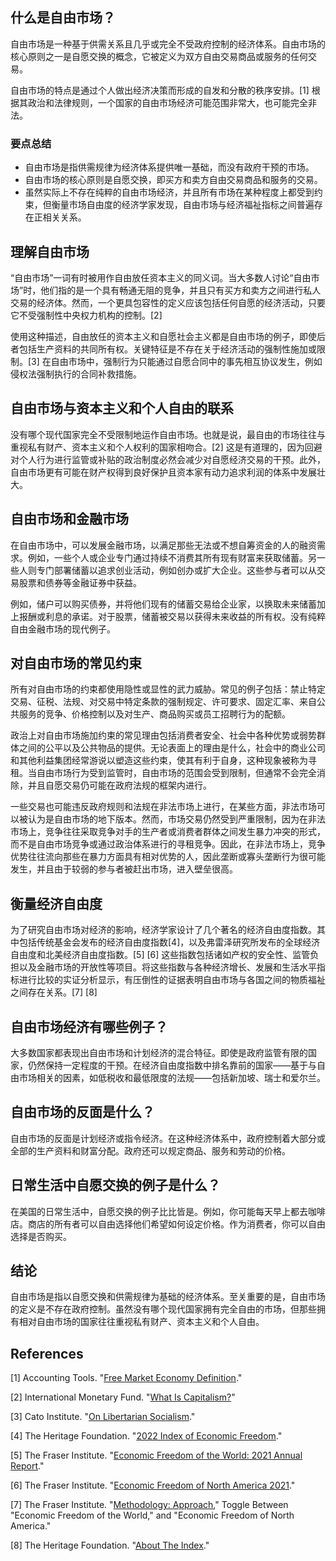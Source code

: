 ## 什么是自由市场？

自由市场是一种基于供需关系且几乎或完全不受政府控制的经济体系。自由市场的核心原则之一是自愿交换的概念，它被定义为双方自由交易商品或服务的任何交易。

自由市场的特点是通过个人做出经济决策而形成的自发和分散的秩序安排。[1] 根据其政治和法律规则，一个国家的自由市场经济可能范围非常大，也可能完全非法。

### 要点总结

- 自由市场是指供需规律为经济体系提供唯一基础，而没有政府干预的市场。
- 自由市场的核心原则是自愿交换，即买方和卖方自由交易商品和服务的交易。
- 虽然实际上不存在纯粹的自由市场经济，并且所有市场在某种程度上都受到约束，但衡量市场自由度的经济学家发现，自由市场与经济福祉指标之间普遍存在正相关关系。

## 理解自由市场

“自由市场”一词有时被用作自由放任资本主义的同义词。当大多数人讨论“自由市场”时，他们指的是一个具有畅通无阻的竞争，并且只有买方和卖方之间进行私人交易的经济体。然而，一个更具包容性的定义应该包括任何自愿的经济活动，只要它不受强制性中央权力机构的控制。[2]

使用这种描述，自由放任的资本主义和自愿社会主义都是自由市场的例子，即使后者包括生产资料的共同所有权。关键特征是不存在关于经济活动的强制性施加或限制。[3] 在自由市场中，强制行为只能通过自愿合同中的事先相互协议发生，例如侵权法强制执行的合同补救措施。

## 自由市场与资本主义和个人自由的联系

没有哪个现代国家完全不受限制地运作自由市场。也就是说，最自由的市场往往与重视私有财产、资本主义和个人权利的国家相吻合。[2] 这是有道理的，因为回避对个人行为进行监管或补贴的政治制度必然会减少对自愿经济交易的干预。此外，自由市场更有可能在财产权得到良好保护且资本家有动力追求利润的体系中发展壮大。

## 自由市场和金融市场

在自由市场中，可以发展金融市场，以满足那些无法或不想自筹资金的人的融资需求。例如，一些个人或企业专门通过持续不消费其所有现有财富来获取储蓄。另一些人则专门部署储蓄以追求创业活动，例如创办或扩大企业。这些参与者可以从交易股票和债券等金融证券中获益。

例如，储户可以购买债券，并将他们现有的储蓄交易给企业家，以换取未来储蓄加上报酬或利息的承诺。对于股票，储蓄被交易以获得未来收益的所有权。没有纯粹自由金融市场的现代例子。

## 对自由市场的常见约束

所有对自由市场的约束都使用隐性或显性的武力威胁。常见的例子包括：禁止特定交易、征税、法规、对交易中特定条款的强制规定、许可要求、固定汇率、来自公共服务的竞争、价格控制以及对生产、商品购买或员工招聘行为的配额。

政治上对自由市场施加约束的常见理由包括消费者安全、社会中各种优势或弱势群体之间的公平以及公共物品的提供。无论表面上的理由是什么，社会中的商业公司和其他利益集团经常游说以塑造这些约束，使其有利于自身，这种现象被称为寻租。当自由市场行为受到监管时，自由市场的范围会受到限制，但通常不会完全消除，并且自愿交易仍可能在政府法规的框架内进行。

一些交易也可能违反政府规则和法规在非法市场上进行，在某些方面，非法市场可以被认为是自由市场的地下版本。然而，市场交易仍然受到严重限制，因为在非法市场上，竞争往往采取竞争对手的生产者或消费者群体之间发生暴力冲突的形式，而不是自由市场竞争或通过政治体系进行的寻租竞争。因此，在非法市场上，竞争优势往往流向那些在暴力方面具有相对优势的人，因此垄断或寡头垄断行为很可能发生，并且由于较弱的参与者被赶出市场，进入壁垒很高。

## 衡量经济自由度

为了研究自由市场对经济的影响，经济学家设计了几个著名的经济自由度指数。其中包括传统基金会发布的经济自由度指数[4]，以及弗雷泽研究所发布的全球经济自由度和北美经济自由度指数。[5] [6] 这些指数包括诸如产权的安全性、监管负担以及金融市场的开放性等项目。将这些指数与各种经济增长、发展和生活水平指标进行比较的实证分析显示，有压倒性的证据表明自由市场与各国之间的物质福祉之间存在关系。[7] [8]

## 自由市场经济有哪些例子？

大多数国家都表现出自由市场和计划经济的混合特征。即使是政府监管有限的国家，仍然保持一定程度的干预。在经济自由度指数中排名靠前的国家——基于与自由市场相关的因素，如低税收和最低限度的法规——包括新加坡、瑞士和爱尔兰。

## 自由市场的反面是什么？

自由市场的反面是计划经济或指令经济。在这种经济体系中，政府控制着大部分或全部的生产资料和财富分配。政府还可以规定商品、服务和劳动的价格。

## 日常生活中自愿交换的例子是什么？

在美国的日常生活中，自愿交换的例子比比皆是。例如，你可能每天早上都去咖啡店。商店的所有者可以自由选择他们希望如何设定价格。作为消费者，你可以自由选择是否购买。

## 结论

自由市场是指以自愿交换和供需规律为基础的经济体系。至关重要的是，自由市场的定义是不存在政府控制。虽然没有哪个现代国家拥有完全自由的市场，但那些拥有相对自由市场的国家往往重视私有财产、资本主义和个人自由。

## References

[1] Accounting Tools. "[Free Market Economy Definition](https://www.accountingtools.com/articles/free-market-economy)."

[2] International Monetary Fund. "[What Is Capitalism?](https://www.imf.org/external/pubs/ft/fandd/2015/06/basics.htm)"

[3] Cato Institute. "[On Libertarian Socialism](https://www.libertarianism.org/columns/libertarian-socialism)."

[4] The Heritage Foundation. "[2022 Index of Economic Freedom](https://www.heritage.org/index/about)."

[5] The Fraser Institute. "[Economic Freedom of the World: 2021 Annual Report](https://www.fraserinstitute.org/studies/economic-freedom-of-the-world-2021-annual-report)."

[6] The Fraser Institute. "[Economic Freedom of North America 2021](https://www.fraserinstitute.org/studies/economic-freedom-of-north-america-2021)."

[7] The Fraser Institute. "[Methodology: Approach](https://www.fraserinstitute.org/economic-freedom/approach)," Toggle Between "Economic Freedom of the World," and "Economic Freedom of North America."

[8] The Heritage Foundation. "[About The Index](https://www.heritage.org/index/about)."
